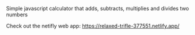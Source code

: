 Simple javascript calculator that adds, subtracts, multiplies and divides two numbers

Check out the netifly web app: https://relaxed-trifle-377551.netlify.app/
